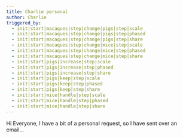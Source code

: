 ```yaml
---
title: Charlie personal
author: Charlie
triggered_by:
  - init|start|macaques|step|change|pigs|step|scale
  - init|start|macaques|step|change|pigs|step|phased
  - init|start|macaques|step|change|pigs|step|share
  - init|start|macaques|step|change|mice|step|scale
  - init|start|macaques|step|change|mice|step|phased
  - init|start|macaques|step|change|mice|step|share
  - init|start|pigs|increase|step|scale
  - init|start|pigs|increase|step|phased
  - init|start|pigs|increase|step|share
  - init|start|pigs|keep|step|scale
  - init|start|pigs|keep|step|phased
  - init|start|pigs|keep|step|share
  - init|start|mice|handle|step|scale
  - init|start|mice|handle|step|phased
  - init|start|mice|handle|step|share
---
```


Hi Everyone, I have a bit of a personal request, so I have sent over an email...
